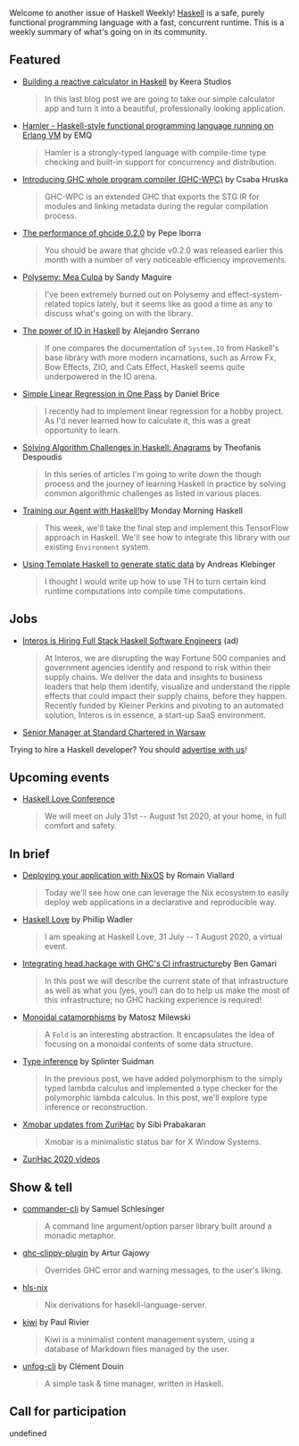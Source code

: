 Welcome to another issue of Haskell Weekly!
[Haskell](https://www.haskell.org) is a safe, purely functional programming language with a fast, concurrent runtime.
This is a weekly summary of what's going on in its community.

## Featured

- [Building a reactive calculator in Haskell](https://keera.co.uk/2020/06/16/building-a-reactive-calculator-in-haskell-5-5/) by Keera Studios
  > In this last blog post we are going to take our simple calculator app and turn it into a beautiful, professionally looking application.

- [Hamler - Haskell-style functional programming language running on Erlang VM](https://www.emqx.io/news/open-source-functional-programming-language-hamler) by EMQ
  > Hamler is a strongly-typed language with compile-time type checking and built-in support for concurrency and distribution.

- [Introducing GHC whole program compiler (GHC-WPC)](https://www.patreon.com/posts/introducing-ghc-38173710) by Csaba Hruska
  > GHC-WPC is an extended GHC that exports the STG IR for modules and linking metadata during the regular compilation process.

- [The performance of ghcide 0.2.0](https://mpickering.github.io/ide/posts/2020-06-12-performance-of-ghcide-020.html) by Pepe Iborra
  > You should be aware that ghcide v0.2.0 was released earlier this month with a number of very noticeable efficiency improvements.

- [Polysemy: Mea Culpa](https://reasonablypolymorphic.com/blog/mea-culpa/) by Sandy Maguire
  > I've been extremely burned out on Polysemy and effect-system-related topics lately, but it seems like as good a time as any to discuss what's going on with the library.

- [The power of IO in Haskell](https://www.47deg.com/blog/io-haskell/) by Alejandro Serrano
  > If one compares the documentation of `System.IO` from Haskell's base library with more modern incarnations, such as Arrow Fx, Bow Effects, ZIO, and Cats Effect, Haskell seems quite underpowered in the IO arena.

- [Simple Linear Regression in One Pass](https://www.danielbrice.net/blog/simple-linear-regression-in-one-pass/) by Daniel Brice
  > I recently had to implement linear regression for a hobby project. As I'd never learned how to calculate it, this was a great opportunity to learn.

- [Solving Algorithm Challenges in Haskell: Anagrams](https://dev.to/theodesp/solving-algorithm-challenges-in-haskell-anagrams-15jd) by Theofanis Despoudis
  > In this series of articles I'm going to write down the though process and the journey of learning Haskell in practice by solving common algorithmic challenges as listed in various places.

- [Training our Agent with Haskell!](https://mmhaskell.com/blog/2020/6/15/training-our-agent-with-haskell)by Monday Morning Haskell
  > This week, we'll take the final step and implement this TensorFlow approach in Haskell. We'll see how to integrate this library with our existing `Environment` system.

- [Using Template Haskell to generate static data](https://www.well-typed.com/blog/2020/06/th-for-static-data/) by Andreas Klebinger
  > I thought I would write up how to use TH to turn certain kind runtime computations into compile time computations.

## Jobs

- [Interos is Hiring Full Stack Haskell Software Engineers](https://www.interos.ai/vacancies/#haskell-software-engineer) (ad)
  > At Interos, we are disrupting the way Fortune 500 companies and government agencies identify and respond to risk within their supply chains. We deliver the data and insights to business leaders that help them identify, visualize and understand the ripple effects that could impact their supply chains, before they happen. Recently funded by Kleiner Perkins and pivoting to an automated solution, Interos is in essence, a start-up SaaS environment.

- [Senior Manager at Standard Chartered in Warsaw](https://scb.taleo.net/careersection/ex/jobdetail.ftl?job=2000007774)

Trying to hire a Haskell developer?
You should [advertise with us](https://haskellweekly.news/advertising.html)!

## Upcoming events

- [Haskell Love Conference](https://haskell.love)
  > We will meet on July 31st -- August 1st 2020, at your home, in full comfort and safety.

## In brief

- [Deploying your application with NixOS](https://romainviallard.dev/en/blog/deploying-your-app-with-nixos/) by Romain Viallard
  > Today we'll see how one can leverage the Nix ecosystem to easily deploy web applications in a declarative and reproducible way.

- [Haskell Love](https://wadler.blogspot.com/2020/06/haskell-love.html) by Phillip Wadler
  > I am speaking at Haskell Love, 31 July -- 1 August 2020, a virtual event.

- [Integrating head.hackage with GHC's CI infrastructure](https://www.haskell.org/ghc/blog/20200611-head-hackage.html)by Ben Gamari
  > In this post we will describe the current state of that infrastructure as well as what you (yes, you!) can do to help us make the most of this infrastructure; no GHC hacking experience is required!

- [Monoidal catamorphisms](https://bartoszmilewski.com/2020/06/15/monoidal-catamorphisms/) by Matosz Milewski
  > A `Fold` is an interesting abstraction. It encapsulates the idea of focusing on a monoidal contents of some data structure.

- [Type inference](https://splintah.gitlab.io/posts/2020-06-14-Type-inference.html) by Splinter Suidman
  > In the previous post, we have added polymorphism to the simply typed lambda calculus and implemented a type checker for the polymorphic lambda calculus. In this post, we'll explore type inference or reconstruction.

- [Xmobar updates from ZuriHac](https://psibi.in/posts/2020-06-16-xmobar-zurihac.html) by Sibi Prabakaran
  > Xmobar is a minimalistic status bar for X Window Systems.

- [ZuriHac 2020 videos](https://www.youtube.com/playlist?list=PLiU7KJ5_df6aZbNfh_TUJt-6w9N3rYkTX)

## Show & tell

- [commander-cli](https://hackage.haskell.org/package/commander-cli-0.4.1.2) by Samuel Schlesinger
  > A command line argument/option parser library built around a monadic metaphor.

- [ghc-clippy-plugin](https://github.com/ArturGajowy/ghc-clippy-plugin/tree/0df515a6577715ab100b9b9fa797ff6219fb4a0c) by Artur Gajowy
  > Overrides GHC error and warning messages, to the user's liking.

- [hls-nix](https://github.com/poscat0x04/hls-nix/tree/fe5cc2f6eff8a787048678c0fe07bc6fa3f464e8)
  > Nix derivations for hasekll-language-server.

- [kiwi](https://github.com/PaulRivier/kiwi/tree/6ff7a147427281c9f20c6567912e26bafe549d59) by Paul Rivier
  > Kiwi is a minimalist content management system, using a database of Markdown files managed by the user.

- [unfog-cli](https://github.com/unfog-io/unfog-cli/tree/a5cf8e5a734d6285c464a9047bb1d130a70531e7) by Clément Douin
  > A simple task & time manager, written in Haskell.

## Call for participation

undefined
